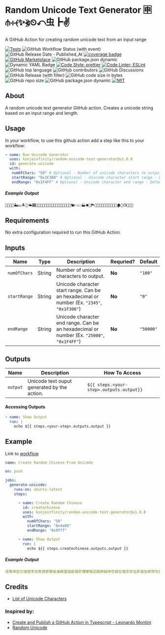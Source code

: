 # Random Unicode Text Generator 🈸⫛⊹⦑✨⦖⏲↶⾍┣✌

A GitHub Action for creating random unicode text from an input range

[![Tests](https://img.shields.io/badge/tests-passing-gree.svg?logo=typescript&colorA=24292e&logoColor=white)](https://github.com/konjoinfinity/random-unicode-text-generator/blob/main/src/__tests__/index.test.ts)  ![GitHub Workflow Status (with event)](https://img.shields.io/github/actions/workflow/status/konjoinfinity/random-unicode-text-generator/.github%2Fworkflows%2Fnode.js.yml?colorA=24292e&logo=github) ![GitHub Release Date - Published_At](https://img.shields.io/github/release-date/konjoinfinity/random-unicode-text-generator?colorA=24292e&logo=github) [![coverage badge](https://img.shields.io/endpoint?url=https://gist.githubusercontent.com/wesleyscholl/fce8ce592425f8cc73ea124451808ce3/raw/450280b16d4e7a800f402f2233b224a2a37c7086/github-action-base-ts__heads_main.json?&colorA=24292e&label=test%20coverage)](https://gist.github.com/wesleyscholl/10f0b77400703c4a65f38434106adf2d)  [![GitHub Marketplace](https://img.shields.io/badge/marketplace-Random%20Unicode%20Text%20Generator-blue.svg?colorA=24292e&colorB=7F00FF&style=flat&longCache=true&logo=githubactions&logoColor=white)](https://github.com/marketplace/actions/random-unicode-text-generator) ![GitHub package.json dynamic](https://img.shields.io/github/package-json/name/konjoinfinity/random-unicode-text-generator?colorA=24292e&colorB=7F00FF&logo=github) ![Dynamic YAML Badge](https://img.shields.io/badge/dynamic/yaml?url=https://raw.githubusercontent.com/konjoinfinity/random-unicode-text-generator/main/action.yml&query=%24.description&colorA=24292e&colorB=7F00FF&logo=yaml&label=description) [![Code Style: prettier](https://img.shields.io/badge/code_style-prettier-ff69b4.svg?logo=prettier&colorA=24292e&logoColor=white&colorB=7F00FF)](https://github.com/prettier/prettier) [![Code Linter: ESLint](https://img.shields.io/badge/code_linter-eslint-ff69b4.svg?logo=eslint&colorA=24292e&logoColor=white&colorB=7F00FF)](https://github.com/prettier/prettier) ![GitHub top language](https://img.shields.io/github/languages/top/konjoinfinity/random-unicode-text-generator?colorA=24292e&colorB=7F00FF&logo=typescript&logoColor=white) ![GitHub contributors](https://img.shields.io/github/contributors/konjoinfinity/random-unicode-text-generator?colorA=24292e&colorB=7F00FF&logo=github&logoColor=white)  ![GitHub Discussions](https://img.shields.io/github/discussions/konjoinfinity/random-unicode-text-generator?colorA=24292e&colorB=7F00FF&logo=github&logoColor=white) ![GitHub Release (with filter)](https://img.shields.io/github/v/release/konjoinfinity/random-unicode-text-generator?colorA=24292e&colorB=7F00FF&logo=github)  ![GitHub code size in bytes](https://img.shields.io/github/languages/code-size/konjoinfinity/random-unicode-text-generator?colorA=24292e&colorB=7F00FF&logo=github) ![GitHub repo size](https://img.shields.io/github/repo-size/konjoinfinity/random-unicode-text-generator?colorA=24292e&colorB=7F00FF&logo=github) ![GitHub package.json dynamic](https://img.shields.io/github/package-json/author/konjoinfinity/random-unicode-text-generator?colorA=24292e&colorB=7F00FF&logo=github) [![MIT](https://img.shields.io/badge/license-MIT-blue?colorA=24292e&colorB=7F00FF&logo=github)](https://raw.githubusercontent.com/konjoinfinity/random-unicode-text-generator/main/LICENSE)




## About

A random unicode text generator GitHub action. Creates a unicode string based on an input range and length.


## Usage

In your workflow, to use this github action add a step like this to your workflow:


```yaml
- name: Run Unicode Generator
  uses: konjoinfinity/random-unicode-text-generator@v1.0.0
  id: generate-unicode
  with:
   numOfChars: "50" # Optional - Number of unicode characters to output - Default = "100"
   startRange: "0x1F300" # Optional - Unicode character start range - Default = "0"
   endRange: "0x1F4FF" # Optional - Unicode character end range - Default = "50000"        
```     

##### Example Output
```bash
👒🍎🍇👿🏜💴🏝📸🌤🎛💌📅🐙🌬🏿🏾🏴🎵🍡💩👗🍘🍩🐎🐀🏢🐿💧💧💴🏭🌘📌🏞🎡🎴👑💵🐉🎱🌄👦🌉👼🏚🍴📺🐁🐒🍛
```

## Requirements

No extra configuration required to run this GitHub Action. 






## Inputs

| Name | Type | Description | Requried? | Default |
| --- | --- | --- | --- | --- |
| `numOfChars` | String | Number of unicode characters to output. | **No** | `"100"` | 
| `startRange` | String  | Unicode character start range. Can be an hexadecimal or number (Ex. `"2345"`, `"0x1F300"`) | **No** | `"0"` |
| `endRange` | String | Unicode character end range. Can be an hexadecimal or number (Ex. `"25000"`, `"0x1F4FF"`) | **No** | `"50000"` |




## Outputs

| Name | Description | How To Access |
| --- | --- | --- |
| `output` | Unicode text ouput generated by the action. | `${{ steps.<your-step>.outputs.output}}` |





#### Accessing Outputs 
```yml
- name: Show Output
  run: |
    echo ${{ steps.<your-step>.outputs.output }}
```




## Example

Link to [workflow](https://raw.githubusercontent.com/wesleyscholl/auto/main/.github/workflows/new.yaml)

```yaml
name: Create Random Chinese From Unicode

on: push

jobs:
  generate-unicode:
    runs-on: ubuntu-latest
    steps:

      - name: Create Random Chinese
        id: createchinese
        uses: konjoinfinity/random-unicode-text-generator@v1.0.0
        with:
          numOfChars: "50"
          startRange: "0x4e00"
          endRange: "0x9fff"

      - name: Show Output
        run: |
          echo ${{ steps.createchinese.outputs.output }}
```

##### Example Output
```yaml
偼岪訸铪贠傩攚李抉表樸鎅勝傒谦櫥擝傝廞榻菸慺鯁鲺屗穀飾鈾楟惒娛宖噲淤瘁伹昇鼋弛螟停先铊奇綑嚠涫噝怲巳
```

## Credits

- [List of Unicode Characters](https://en.wikipedia.org/wiki/List_of_Unicode_characters)

### Inspired by:
- [Create and Publish a GitHub Action in Typescript - Leonardo Montini](https://leonardomontini.dev/typescript-github-action/)
- [Random Unicode](https://catonmat.net/tools/generate-random-unicode)
